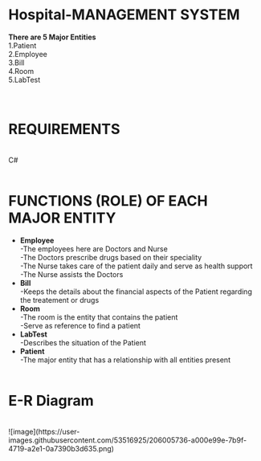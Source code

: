 # Hospital-MANAGEMENT SYSTEM
__There are 5 Major Entities__<br>
1.Patient<br>
2.Employee<br>
3.Bill<br>
4.Room<br>
5.LabTest
<br><br>
<br>
# REQUIREMENTS
 <br>C#
 <br><br>
# FUNCTIONS (ROLE) OF EACH MAJOR ENTITY<br>
* **Employee**<br>
-The employees here are Doctors and Nurse<br>
-The Doctors prescribe drugs based on their speciality <br>
-The Nurse takes care of the patient daily and serve as health support<br>
-The Nurse assists the Doctors <br>
* **Bill**<br>
-Keeps the details about the financial aspects of the Patient regarding the treatement or drugs<br>
* **Room**<br>
-The room is the entity that contains the patient<br>
-Serve as reference to find a patient<br>
* **LabTest**<br>
-Describes the situation of the Patient<br>
* **Patient**<br>
-The major entity that has a relationship with all entities present<br><br>
# E-R Diagram
<br>
![image](https://user-images.githubusercontent.com/53516925/206005736-a000e99e-7b9f-4719-a2e1-0a7390b3d635.png)
